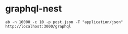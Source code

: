# graphql-nest

```console
ab -n 10000 -c 10 -p post.json -T "application/json" http://localhost:3000/graphql
```
